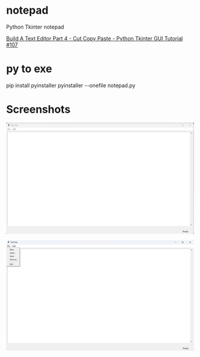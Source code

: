 # notepad
Python Tkinter notepad

[Build A Text Editor Part 4 - Cut Copy Paste - Python Tkinter GUI Tutorial #107](https://www.youtube.com/watch?v=rUgAC_Ssflw)

# py to exe
pip install pyinstaller
pyinstaller --onefile notepad.py

# Screenshots

![setup](assets/setup.jpg)

![fileMenu](assets/fileMenu.jpg)